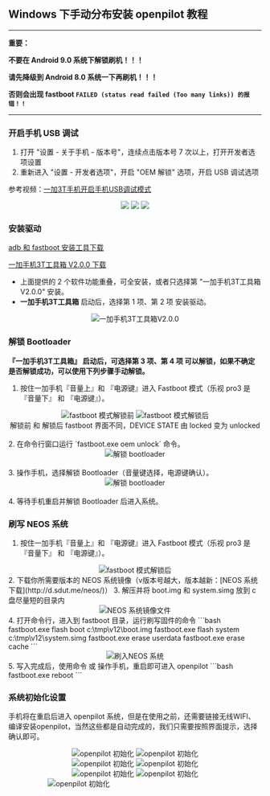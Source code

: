 ## Windows 下手动分布安装 openpilot 教程

-------
**重要：**

**不要在 Android 9.0 系统下解锁刷机！！！**

**请先降级到 Android 8.0 系统一下再刷机！！！**

**否则会出现 fastboot `FAILED (status read failed (Too many links)) 的报错！！`**

-------

### 开启手机 USB 调试

1. 打开 "设置 - 关于手机 - 版本号"，连续点击版本号 7 次以上，打开开发者选项设置
2. 重新进入 "设置 - 开发者选项"，开启 "OEM 解锁" 选项，开启 USB 调试选项  

参考视频：[一加3T手机开启手机USB调试模式](https://www.bilibili.com/video/av76104673/)

<center>
<img src="/files/enable_usb_debug_1.png" class="max-h-300" />
<img src="/files/enable_usb_debug_2.png" class="max-h-300" />
<img src="/files/enable_usb_debug_3.png" class="max-h-300" />
</center>

### 安装驱动

[adb 和 fastboot 安装工具下载](http://d.sdut.me/adb/)

[一加手机3T工具箱 V2.0.0 下载](http://d.sdut.me/%E4%B8%80%E5%8A%A0%E6%89%8B%E6%9C%BA3T%E5%B7%A5%E5%85%B7%E7%AE%B1V2.0.0/)
- 上面提供的 2 个软件功能重叠，可全安装，或者只选择第 "一加手机3T工具箱V2.0.0" 安装。
- **一加手机3T工具箱** 启动后，选择第 1 项、第 2 项 安装驱动。

<center>
<img src="/files/oneplus_tools.png" alt="一加手机3T工具箱V2.0.0" class="max-h-500" />
</center>


### 解锁 Bootloader

**『一加手机3T工具箱』 启动后，可选择第 3 项、第 4 项 可以解锁，如果不确定是否解锁成功，可以使用下列步骤手动解锁。**


1. 按住一加手机『音量上』和 『电源键』进入 Fastboot 模式（乐视 pro3 是 『音量下』 和 『电源键』）。
<center>
<img src="/files/fastboot_mode_lock.jpg" alt="fastboot 模式解锁前" class="max-h-400" />
<img src="/files/fastboot_mode_unlock.jpg" alt="fastboot 模式解锁后" class="max-h-400" />
</center>
<center>解锁前 和 解锁后 fastboot 界面不同，DEVICE STATE 由 locked 变为 unlocked</center>
<br/>
2. 在命令行窗口运行 `fastboot.exe oem unlock` 命令。
<center>
<img src="/files/fastboot_oem_unlock.png" alt="解锁 bootloader" class="max-h-200" />
</center>
<br/>
3. 操作手机，选择解锁 Bootloader（音量键选择，电源键确认）。
<center>
<img src="/files/bootloader_unlock_select.jpg" alt="解锁 bootloader" class="max-h-300">
</center>
<br/>
4. 等待手机重启并解锁 Bootloader 后进入系统。


### 刷写 NEOS 系统

1. 按住一加手机『音量上』和 『电源键』进入 Fastboot 模式（乐视 pro3 是 『音量下』 和 『电源键』）。
<center>
<img src="/files/fastboot_mode_unlock.jpg" alt="fastboot 模式解锁后" class="max-h-400" />
</center>
2. 下载你所需要版本的 NEOS 系统镜像（v版本号越大，版本越新：[NEOS 系统下载](http://d.sdut.me/neos/)）  
3. 解压并将 boot.img 和 system.simg 放到 c 盘尽量短的目录内
<center>
<img src="/files/neos_files.png" alt="NEOS 系统镜像文件" class="max-h-300" />
</center>
4. 打开命令行，进入到 fastboot 目录，运行刷写固件的命令
```bash
fastboot.exe flash boot c:\tmp\v12\boot.img
fastboot.exe flash system c:\tmp\v12\system.simg
fastboot.exe erase userdata
fastboot.exe erase cache
``` 
<center>
<img src="/files/flash_neos.png" alt="刷入NEOS 系统" class="max-h-600" />
</center>
5. 写入完成后，使用命令 或 操作手机，重启即可进入 openpilot 
```bash
fastboot.exe reboot
```

### 系统初始化设置

手机将在重启后进入 openpilot 系统，但是在使用之前，还需要链接无线WIFI、编译安装openpilot，当然这些都是自动完成的，我们只需要按照界面提示，选择确认即可。

<center>
<img src="/files/openpilot_init_1.jpg" alt="openpilot 初始化" class="max-h-100" />
<img src="/files/openpilot_init_2.jpg" alt="openpilot 初始化" class="max-h-100" />
</center>

<center>
<img src="/files/openpilot_init_3.jpg" alt="openpilot 初始化" class="max-h-100" />
<img src="/files/openpilot_init_4.jpg" alt="openpilot 初始化" class="max-h-100" />
</center>

<center>
<img src="/files/openpilot_init_5.jpg" alt="openpilot 初始化" class="max-h-100" />
<img src="/files/openpilot_init_6.jpg" alt="openpilot 初始化" class="max-h-100" />
</center>

<center>
<img src="/files/openpilot_init_7.jpg" alt="openpilot 初始化" class="max-h-100" />
<div style="width:220px;height:10px;display:inline-block;"></div>
</center>
